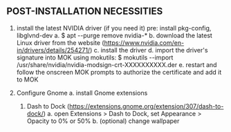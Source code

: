 
## POST-INSTALLATION NECESSITIES

1. install the latest NVIDIA driver (if you need it)
  pre: install pkg-config, libglvnd-dev
  a. $ apt --purge remove nvidia-*
  b. download the latest Linux driver from the website (https://www.nvidia.com/en-in/drivers/details/254271/)
  c. install the driver
  d. import the driver's signature into MOK using mokutils:
    $ mokutils --import /usr/share/nvidia/nvidia-modsign-crt-XXXXXXXXXX.der
  e. restart and follow the onscreen MOK prompts to authorize the certificate and add it to MOK

2. Configure Gnome
  a. install Gnome extensions
    1. Dash to Dock (https://extensions.gnome.org/extension/307/dash-to-dock/)
      a. open Extensions > Dash to Dock, set Appearance > Opacity to 0% or 50%
  b. (optional) change wallpaper
